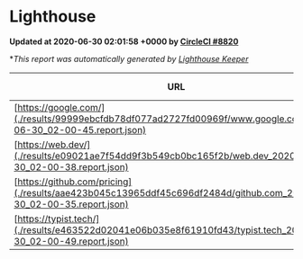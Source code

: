 
# Lighthouse

**Updated at 2020-06-30 02:01:58 +0000 by [CircleCI #8820](https://circleci.com/gh/ItinerisLtd/lighthouse-keeper-example/8820)**

**This report was automatically generated by [Lighthouse Keeper](https://github.com/itinerisltd/lighthouse-keeper)*

| URL | Performance | Accessibility | Best Practices | SEO | PWA | Updated At |
| --- | --- | --- | --- | --- | --- | --- |
| [https://google.com/](./results/99999ebcfdb78df077ad2727fd00969f/www.google.com_2020-06-30_02-00-45.report.json) | 0.94 | 0.9 | 1 | 0.85 | 0.54 | 2020-06-30T02:00:45.640Z |
| [https://web.dev/](./results/e09021ae7f54dd9f3b549cb0bc165f2b/web.dev_2020-06-30_02-00-38.report.json) | 0.88 | 1 | 1 | 0.99 | 0.96 | 2020-06-30T02:00:38.866Z |
| [https://github.com/pricing](./results/aae423b045c13965ddf45c696df2484d/github.com_2020-06-30_02-00-35.report.json) | 0.63 | 0.96 | 1 | 0.92 | 0.54 | 2020-06-30T02:00:35.719Z |
| [https://typist.tech/](./results/e463522d02041e06b035e8f61910fd43/typist.tech_2020-06-30_02-00-49.report.json) | 0.89 | 0.92 | 0.92 | 0.99 | 0.57 | 2020-06-30T02:00:49.968Z |
